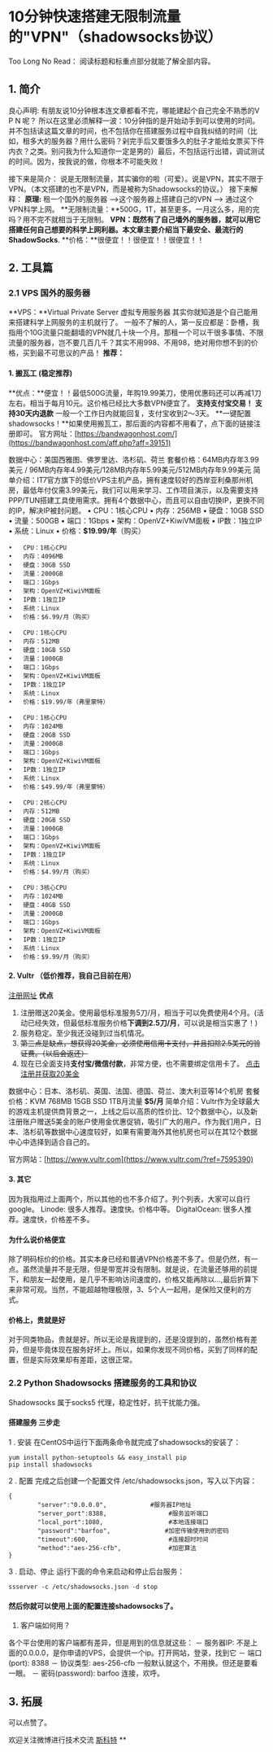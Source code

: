 # 10分钟快速搭建无限制流量的"VPN"（shadowsocks协议）
Too Long No Read： 阅读标题和标重点部分就能了解全部内容。
## 1. 简介
良心声明: 有朋友说10分钟根本连文章都看不完，哪能建起个自己完全不熟悉的V P N 呢？
所以在这里必须解释一波：10分钟指的是开始动手到可以使用的时间。并不包括读这篇文章的时间，也不包括你在搭建服务过程中自我纠结的时间（比如，租多大的服务器？用什么密码？剁完手后又要饿多久的肚子才能给女票买下件内衣？之类。别问我为什么知道你一定是男的）最后，不包括运行出错，调试测试的时间。因为，按我说的做，你根本不可能失败！

接下来是简介：
说是无限制流量，其实骗你的啦（可爱）。说是VPN，其实不限于VPN。（本文搭建的也不是VPN，而是被称为Shadowsocks的协议。）
接下来解释：
**原理:** 租一个国外的服务器 -->这个服务器上搭建自己的VPN --> 通过这个VPN科学上网。
**无限制流量：**500G，1T，甚至更多。一月这么多，用的完吗？用不完不就相当于无限制。
**VPN：**既然有了自己墙外的服务器，就可以用它搭建任何自己想要的科学上网利器。本文章主要介绍当下最安全、最流行的**ShadowSocks**.
**价格：**很便宜！！很便宜！！很便宜！！
## 2. 工具篇
### 2.1 VPS 国外的服务器
**VPS：**Virtual Private Server 虚拟专用服务器
其实你就知道是个自己能用来搭建科学上网服务的主机就行了。
一般不了解的人，第一反应都是：卧槽，我指用个10G流量只能翻墙的VPN就几十块一个月。那租一个可以干很多事情、不限流量的服务器，岂不要几百几千？其实不用998、不用98，绝对用你想不到的价格，买到最不可思议的产品！
**推荐：**
#### 1. 搬瓦工 (稳定推荐)
**优点：**便宜！！最低500G流量，年购19.99美刀，使用优惠码还可以再减1刀左右。相当于每月10元。这价格已经比大多数VPN便宜了。
**支持支付宝交易！**
**支持30天内退款** 一般一个工作日内就能回复，支付宝收到2～3天。
**一键配置shadowsocks！**如果使用搬瓦工，那后面的内容都不用看了，点下面的链接注册即可。
官方网址：[https://bandwagonhost.com/](https://bandwagonhost.com/aff.php?aff=39151)

数据中心：美国西雅图、佛罗里达、洛杉矶、荷兰 套餐价格：64MB内存年3.99美元 / 96MB内存年4.99美元/128MB内存年5.99美元/512MB内存年9.99美元 简单介绍：IT7官方旗下的低价VPS主机产品，拥有速度较好的西岸亚利桑那州机房，最低年付仅需3.99美元，我们可以用来学习、工作项目演示，以及需要支持PPP/TUN搭建工具使用需求。拥有4个数据中心，而且可以自由切换IP，更换不同的IP，解决IP被封问题。
	•	CPU：1核心CPU
	•	内存：256MB
	•	硬盘：10GB SSD
	•	流量：500GB
	•	端口：1Gbps
	•	架构：OpenVZ+KiwiVM面板
	•	IP数：1独立IP
	•	系统：Linux
	•	价格：**$19.99/年**（购买）

	•	CPU：1核心CPU
	•	内存：4096MB
	•	硬盘：30GB SSD
	•	流量：2000GB
	•	端口：1Gbps
	•	架构：OpenVZ+KiwiVM面板
	•	IP数：1独立IP
	•	系统：Linux
	•	价格：$6.99/月（购买）
	
	•	CPU：1核心CPU
	•	内存：512MB
	•	硬盘：10GB SSD
	•	流量：1000GB
	•	端口：1Gbps
	•	架构：OpenVZ+KiwiVM面板
	•	IP数：1独立IP
	•	系统：Linux
	•	价格：$19.99/年（弗里蒙特）
	
	•	CPU：1核心CPU
	•	内存：1024MB
	•	硬盘：20GB SSD
	•	流量：2000GB
	•	端口：1Gbps
	•	架构：OpenVZ+KiwiVM面板
	•	IP数：1独立IP
	•	系统：Linux
	•	价格：$49.99/年（弗里蒙特）
	
	•	CPU：2核心CPU
	•	内存：512MB
	•	硬盘：20GB SSD
	•	流量：1000GB
	•	端口：1Gbps
	•	架构：OpenVZ+KiwiVM面板
	•	IP数：1独立IP
	•	系统：Linux
	•	价格：$4.99/月（购买）
	
	•	CPU：3核心CPU
	•	内存：1024MB
	•	硬盘：40GB SSD
	•	流量：2000GB
	•	端口：1Gbps
	•	架构：OpenVZ+KiwiVM面板
	•	IP数：1独立IP
	•	系统：Linux
	•	价格：$9.99/月（购买）

#### 2. Vultr （低价推荐，我自己目前在用）
[注册网址](https://www.vultr.com/?ref=7595390)
**优点** 
1. 注册赠送20美金。使用最低标准服务5刀/月，相当于可以免费使用4个月。(活动已经失效，但最低标准服务价格**下调到2.5刀/月**，可以说是相当实惠了！)
2. 服务稳定。至少我还没碰到过当机情况。
3. ~~第三点是缺点，想获得20美金，必须使用信用卡支付，并且扣除2.5美元的验证费。（以后会返还）~~
4. 现在已全面支持**支付宝/微信付款**，非常方便，也不需要绑定信用卡了。
[点击注册并获取20美金](https://www.vultr.com/?ref=7595390)

数据中心：日本、洛杉矶、英国、法国、德国、荷兰、澳大利亚等14个机房
套餐价格：KVM 768MB 15GB SSD 1TB月流量 **$5/月**
简单介绍：Vultr作为全球最大的游戏主机提供商背景之一，上线之后以高质的性价比、12个数据中心，以及新注册账户赠送5美金的账户使用金优惠促销，吸引广大的用户。作为我们用户，日本、洛杉矶等数据中心速度较好，如果有需要海外其他机房也可以在其12个数据中心中选择到适合自己的。

官方网站：[https://www.vultr.com](https://www.vultr.com/?ref=7595390)

#### 3. 其它
因为我指用过上面两个，所以其他的也不多介绍了。列个列表，大家可以自行google。
Linode: 很多人推荐。速度快。价格中等。
DigitalOcean: 很多人推荐。速度快，价格差不多。

#### 为什么说价格便宜
除了明码标价的价格。其实本身已经和普通VPN价格差不多了。但是仍然，有一点。虽然流量并不是无限，但是带宽并没有限制。就是说，在流量还够用的前提下，和朋友一起使用，是几乎不影响访问速度的，价格又能再除以...,最后折算下来非常可观。当然，不能超越物理极限，3、5个人一起用，是保险又便利的方式。

#### 价格上，贵就是好
对于同类物品，贵就是好。所以无论是我提到的，还是没提到的，虽然价格有差异，但是毕竟体现在服务好坏上。所以，如果你发现不同价格，买到了同样的配置，但是实际效果却有差距，这很正常。
### 2.2 Python Shadowsocks 搭建服务的工具和协议
Shadowsocks 属于socks5 代理，稳定性好，抗干扰能力强。

#### 搭建服务 三步走
1 . 安装
 在CentOS中运行下面两条命令就完成了shadowsocks的安装了：
 
```
yum install python-setuptools && easy_install pip
pip install shadowsocks
```

2 . 配置
完成之后创建一个配置文件 /etc/shadowsocks.json，写入以下内容：

```
{ 
        "server":"0.0.0.0",            #服务器IP地址
        "server_port":8388,                 #服务监听端口
        "local_port":1080,                  #本地连接端口
        "password":"barfoo",               #加密传输使用到的密码
        "timeout":600,                      #连接超时时间
        "method":"aes-256-cfb",             #加密算法
}
```
3 . 启动、停止
运行下面的命令来启动和停止后台服务：

```ssserver -c /etc/shadowsocks.json -d start
ssserver -c /etc/shadowsocks.json -d stop
```

#### 然后你就可以使用上面的配置连接shadowsocks了。
1. 客户端如何用？

各个平台使用的客户端都有差异，但是用到的信息就这些：
－ 服务器IP: 不是上面的0.0.0.0，是你申请的VPS，会提供一个ip。打开网站，登录，找到它
－ 端口(port): 8388
－ 协议类型: aes-256-cfb 一般默认就这个，不用换。但还是要看一眼。
－ 密码(password): barfoo
连接，欢呼。

## 3. 拓展
可以点赞了。

欢迎关注微博进行技术交流 [斯科特](http://weibo.com/2293237681)
**

